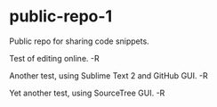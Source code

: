 public-repo-1
=============

Public repo for sharing code snippets.

Test of editing online. -R

Another test, using Sublime Text 2 and GitHub GUI. -R

Yet another test, using SourceTree GUI. -R

